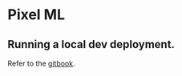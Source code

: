 # Pixel ML

## Running a local dev deployment.
Refer to the [gitbook](https://app.gitbook.com/@zorroa/s/developers/guidelines/local-development).
